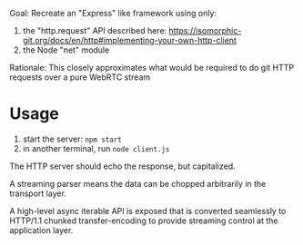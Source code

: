 Goal: Recreate an "Express" like framework using only:
1. the "http.request" API described here: https://isomorphic-git.org/docs/en/http#implementing-your-own-http-client
2. the Node "net" module

Rationale: This closely approximates what would be required to do git HTTP requests over a pure WebRTC stream

# Usage

1. start the server: `npm start`
2. in another terminal, run `node client.js`

The HTTP server should echo the response, but capitalized.

A streaming parser means the data can be chopped arbitrarily in the transport layer.

A high-level async iterable API is exposed that is converted seamlessly to HTTP/1.1 chunked transfer-encoding to provide streaming control at the application layer.

